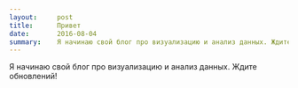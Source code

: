 ```yaml
---
layout:     post
title:      Привет
date:       2016-08-04
summary:    Я начинаю свой блог про визуализацию и анализ данных. Ждите обновлений!
---
```


Я начинаю свой блог про визуализацию и анализ данных. Ждите обновлений!

